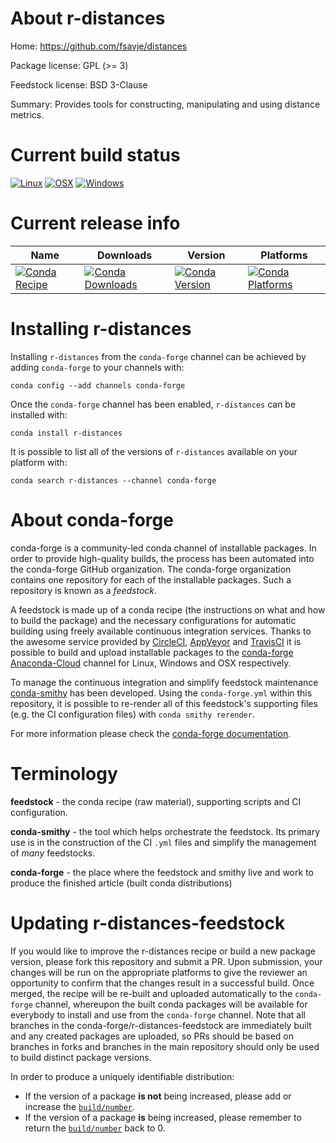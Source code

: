 About r-distances
=================

Home: https://github.com/fsavje/distances

Package license: GPL (>= 3)

Feedstock license: BSD 3-Clause

Summary: Provides tools for constructing, manipulating and using distance metrics.



Current build status
====================

[![Linux](https://img.shields.io/circleci/project/github/conda-forge/r-distances-feedstock/master.svg?label=Linux)](https://circleci.com/gh/conda-forge/r-distances-feedstock)
[![OSX](https://img.shields.io/travis/conda-forge/r-distances-feedstock/master.svg?label=macOS)](https://travis-ci.org/conda-forge/r-distances-feedstock)
[![Windows](https://img.shields.io/appveyor/ci/conda-forge/r-distances-feedstock/master.svg?label=Windows)](https://ci.appveyor.com/project/conda-forge/r-distances-feedstock/branch/master)

Current release info
====================

| Name | Downloads | Version | Platforms |
| --- | --- | --- | --- |
| [![Conda Recipe](https://img.shields.io/badge/recipe-r--distances-green.svg)](https://anaconda.org/conda-forge/r-distances) | [![Conda Downloads](https://img.shields.io/conda/dn/conda-forge/r-distances.svg)](https://anaconda.org/conda-forge/r-distances) | [![Conda Version](https://img.shields.io/conda/vn/conda-forge/r-distances.svg)](https://anaconda.org/conda-forge/r-distances) | [![Conda Platforms](https://img.shields.io/conda/pn/conda-forge/r-distances.svg)](https://anaconda.org/conda-forge/r-distances) |

Installing r-distances
======================

Installing `r-distances` from the `conda-forge` channel can be achieved by adding `conda-forge` to your channels with:

```
conda config --add channels conda-forge
```

Once the `conda-forge` channel has been enabled, `r-distances` can be installed with:

```
conda install r-distances
```

It is possible to list all of the versions of `r-distances` available on your platform with:

```
conda search r-distances --channel conda-forge
```


About conda-forge
=================

conda-forge is a community-led conda channel of installable packages.
In order to provide high-quality builds, the process has been automated into the
conda-forge GitHub organization. The conda-forge organization contains one repository
for each of the installable packages. Such a repository is known as a *feedstock*.

A feedstock is made up of a conda recipe (the instructions on what and how to build
the package) and the necessary configurations for automatic building using freely
available continuous integration services. Thanks to the awesome service provided by
[CircleCI](https://circleci.com/), [AppVeyor](https://www.appveyor.com/)
and [TravisCI](https://travis-ci.org/) it is possible to build and upload installable
packages to the [conda-forge](https://anaconda.org/conda-forge)
[Anaconda-Cloud](https://anaconda.org/) channel for Linux, Windows and OSX respectively.

To manage the continuous integration and simplify feedstock maintenance
[conda-smithy](https://github.com/conda-forge/conda-smithy) has been developed.
Using the ``conda-forge.yml`` within this repository, it is possible to re-render all of
this feedstock's supporting files (e.g. the CI configuration files) with ``conda smithy rerender``.

For more information please check the [conda-forge documentation](https://conda-forge.org/docs/).

Terminology
===========

**feedstock** - the conda recipe (raw material), supporting scripts and CI configuration.

**conda-smithy** - the tool which helps orchestrate the feedstock.
                   Its primary use is in the construction of the CI ``.yml`` files
                   and simplify the management of *many* feedstocks.

**conda-forge** - the place where the feedstock and smithy live and work to
                  produce the finished article (built conda distributions)


Updating r-distances-feedstock
==============================

If you would like to improve the r-distances recipe or build a new
package version, please fork this repository and submit a PR. Upon submission,
your changes will be run on the appropriate platforms to give the reviewer an
opportunity to confirm that the changes result in a successful build. Once
merged, the recipe will be re-built and uploaded automatically to the
`conda-forge` channel, whereupon the built conda packages will be available for
everybody to install and use from the `conda-forge` channel.
Note that all branches in the conda-forge/r-distances-feedstock are
immediately built and any created packages are uploaded, so PRs should be based
on branches in forks and branches in the main repository should only be used to
build distinct package versions.

In order to produce a uniquely identifiable distribution:
 * If the version of a package **is not** being increased, please add or increase
   the [``build/number``](https://conda.io/docs/user-guide/tasks/build-packages/define-metadata.html#build-number-and-string).
 * If the version of a package **is** being increased, please remember to return
   the [``build/number``](https://conda.io/docs/user-guide/tasks/build-packages/define-metadata.html#build-number-and-string)
   back to 0.
